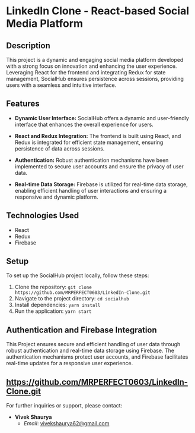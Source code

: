 # LinkedIn Clone - React-based Social Media Platform

## Description
This project is a dynamic and engaging social media platform developed with a strong focus on innovation and enhancing the user experience. Leveraging React for the frontend and integrating Redux for state management, SocialHub ensures persistence across sessions, providing users with a seamless and intuitive interface.

## Features
- **Dynamic User Interface:** SocialHub offers a dynamic and user-friendly interface that enhances the overall experience for users.

- **React and Redux Integration:** The frontend is built using React, and Redux is integrated for efficient state management, ensuring persistence of data across sessions.

- **Authentication:** Robust authentication mechanisms have been implemented to secure user accounts and ensure the privacy of user data.

- **Real-time Data Storage:** Firebase is utilized for real-time data storage, enabling efficient handling of user interactions and ensuring a responsive and dynamic platform.

## Technologies Used
- React
- Redux
- Firebase


## Setup
To set up the SocialHub project locally, follow these steps:
1. Clone the repository: `git clone https://github.com/MRPERFECT0603/LinkedIn-Clone.git`
2. Navigate to the project directory: `cd socialhub`
3. Install dependencies: `yarn install`
4. Run the application: `yarn start`

## Authentication and Firebase Integration
This Project ensures secure and efficient handling of user data through robust authentication and real-time data storage using Firebase. The authentication mechanisms protect user accounts, and Firebase facilitates real-time updates for a responsive user experience.



## https://github.com/MRPERFECT0603/LinkedIn-Clone.git
For further inquiries or support, please contact:
- **Vivek Shaurya**
  - *Email*: vivekshaurya62@gmail.com

